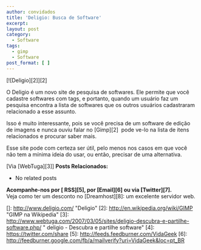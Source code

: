 ```yaml
---
author: convidados
title: 'Deligio: Busca de Software'
excerpt:
layout: post
category:
  - Software
tags:
  - gimp
  - Software
post_format: [ ]
---
```

[![Deligio][2]][2]

O Deligio é um novo site de pesquisa de softwares. Ele permite que você cadastre softwares com tags, e portanto, quando um usuário faz um pesquisa encontra a lista de softwares que os outros usuários cadastraram relacionado a esse assunto.

Isso é muito interessante, pois se você precisa de um software de edição de imagens e nunca ouviu falar no [Gimp][2]  pode ve-lo na lista de itens relacionados e procurar saber mais.

Esse site pode com certeza ser útil, pelo menos nos casos em que você não tem a mínima ideia do usar, ou então, precisar de uma alternativa.

[Via [WebTuga][3]] 
**Posts Relacionados:** 
*   No related posts









**Acompanhe-nos por [ RSS][5], por [Email][6] ou via [Twitter][7].**  
Veja como ter um desconto no [Dreamhost][8]: um excelente servidor web.

 []: http://www.deligio.com/ "Deligio"
 [2]: http://en.wikipedia.org/wiki/GIMP "GIMP na Wikipedia"
 [3]: http://www.webtuga.com/2007/03/05/sites/deligio-descubra-e-partilhe-software.php/ " deligio - Descubra e partilhe software"
 [4]: https://twitter.com/share
 [5]: http://feeds.feedburner.com/VidaGeek
 [6]: http://feedburner.google.com/fb/a/mailverify?uri=VidaGeek&loc=pt_BR


